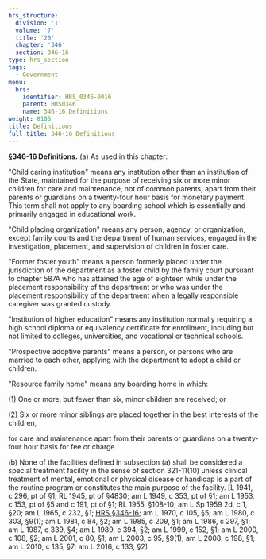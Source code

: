 ```yaml
---
hrs_structure:
  division: '1'
  volume: '7'
  title: '20'
  chapter: '346'
  section: 346-16
type: hrs_section
tags:
  - Government
menu:
  hrs:
    identifier: HRS_0346-0016
    parent: HRS0346
    name: 346-16 Definitions
weight: 8105
title: Definitions
full_title: 346-16 Definitions
---
```

**§346-16 Definitions.** (a) As used in this chapter:

"Child caring institution" means any institution other than an institution of the State, maintained for the purpose of receiving six or more minor children for care and maintenance, not of common parents, apart from their parents or guardians on a twenty-four hour basis for monetary payment. This term shall not apply to any boarding school which is essentially and primarily engaged in educational work.

"Child placing organization" means any person, agency, or organization, except family courts and the department of human services, engaged in the investigation, placement, and supervision of children in foster care.

"Former foster youth" means a person formerly placed under the jurisdiction of the department as a foster child by the family court pursuant to chapter 587A who has attained the age of eighteen while under the placement responsibility of the department or who was under the placement responsibility of the department when a legally responsible caregiver was granted custody.

"Institution of higher education" means any institution normally requiring a high school diploma or equivalency certificate for enrollment, including but not limited to colleges, universities, and vocational or technical schools.

"Prospective adoptive parents" means a person, or persons who are married to each other, applying with the department to adopt a child or children.

"Resource family home" means any boarding home in which:

(1) One or more, but fewer than six, minor children are received; or

(2) Six or more minor siblings are placed together in the best interests of the children,

for care and maintenance apart from their parents or guardians on a twenty-four hour basis for fee or charge.

(b) None of the facilities defined in subsection (a) shall be considered a special treatment facility in the sense of section 321-11(10) unless clinical treatment of mental, emotional or physical disease or handicap is a part of the routine program or constitutes the main purpose of the facility. [L 1941, c 296, pt of §1; RL 1945, pt of §4830; am L 1949, c 353, pt of §1; am L 1953, c 153, pt of §5 and c 191, pt of §1; RL 1955, §108-10; am L Sp 1959 2d, c 1, §20; am L 1965, c 232, §1; [HRS §346-16](/title-20/chapter-346/section-346-16/); am L 1970, c 105, §5; am L 1980, c 303, §9(1); am L 1981, c 84, §2; am L 1985, c 209, §1; am L 1986, c 297, §1; am L 1987, c 339, §4; am L 1989, c 394, §2; am L 1999, c 152, §1; am L 2000, c 108, §2; am L 2001, c 80, §1; am L 2003, c 95, §9(1); am L 2008, c 198, §1; am L 2010, c 135, §7; am L 2016, c 133, §2]